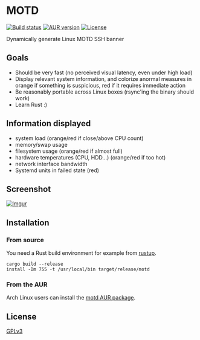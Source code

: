 # MOTD

[![Build status](https://github.com/desbma/motd/actions/workflows/ci.yml/badge.svg)](https://github.com/desbma/motd/actions)
[![AUR version](https://img.shields.io/aur/version/motd.svg?style=flat)](https://aur.archlinux.org/packages/motd/)
[![License](https://img.shields.io/github/license/desbma/motd.svg?style=flat)](https://github.com/desbma/motd/blob/master/LICENSE)

Dynamically generate Linux MOTD SSH banner

## Goals

- Should be very fast (no perceived visual latency, even under high load)
- Display relevant system information, and colorize anormal measures in orange if something is suspicious, red if it requires immediate action
- Be reasonably portable across Linux boxes (rsync'ing the binary should work)
- Learn Rust :)

## Information displayed

- system load (orange/red if close/above CPU count)
- memory/swap usage
- filesystem usage (orange/red if almost full)
- hardware temperatures (CPU, HDD...) (orange/red if too hot)
- network interface bandwidth
- Systemd units in failed state (red)

## Screenshot

[![Imgur](https://i.imgur.com/OPrRqKzl.png)](https://i.imgur.com/OPrRqKz.png)

## Installation

### From source

You need a Rust build environment for example from [rustup](https://rustup.rs/).

```
cargo build --release
install -Dm 755 -t /usr/local/bin target/release/motd
```

### From the AUR

Arch Linux users can install the [motd AUR package](https://aur.archlinux.org/packages/motd/).

## License

[GPLv3](https://www.gnu.org/licenses/gpl-3.0-standalone.html)
